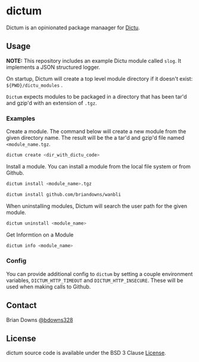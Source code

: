 # dictum

Dictum is an opinionated package manaager for [Dictu](github.com/Dictu-lang/Dictu).

## Usage

**NOTE:** This repository includes an example Dictu module called `slog`. It implements a JSON structured logger.

On startup, Dictum will create a top level module directory if it doesn't exist: `${PWD}/dictu_modules` .

`Dictum` expects modules to be packaged in a directory that has been tar'd and gzip'd with an extension of `.tgz`. 

### Examples

Create a module. The command below will create a new module from the given directory name. The result will be the a tar'd and gzip'd file named `<module_name.tgz`.

```sh
dictum create <dir_with_dictu_code>
```

Install a module. You can install a module from the local file system or from Github. 

```sh
dictum install <module_name>.tgz
```

```sh
dictum install github.com/briandowns/wanbli
```

When uninstalling modules, Dictum will search the user path for the given module.

```sh
dictum uninstall <module_name>
```

Get Informtion on a Module

```sh
dictum info <module_name>
```

### Config

You can provide additional config to `dictum` by setting a couple environment variables, `DICTUM_HTTP_TIMEOUT` and `DICTUM_HTTP_INSECURE`. These will be used when making calls to Github.

## Contact

Brian Downs [@bdowns328](http://twitter.com/bdowns328)

## License

dictum source code is available under the BSD 3 Clause [License](/LICENSE).

